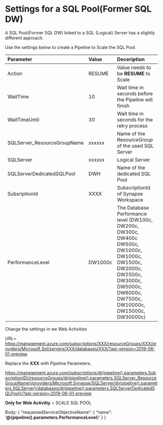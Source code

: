 # Settings for a SQL Pool(Former SQL DW)



A SQL Pool(Former SQL DW) linked to a SQL (Logical) Server has a slightly different approach.


Use the settings below to create a Pipeline to Scale the SQL Pool.

| Parameter | Value | Deceription | 
|:--- |:--- |:--- |
|Action|   RESUME | Value needs to be **RESUME** to Scale
|WaitTime| 10| Wait time in seconds before the Pipeline will finish
|WaitTimeUntil| 30| Wait time in seconds for the retry process
|SQLServer_ResourceGroupName|xxxxxx | Name of the ResourceGroup of the used SQL Server
|SQLServer|xxxxxx| Logical Server|
|SQLServerDedicatedSQLPool|DWH| Name of the dedicated SQL Pool|
|SubsriptionId|XXXX| SubscriptionId of Synapse Workspace|
|PerformanceLevel|DW1000c|  The Database Performance level (DW100c, DW200c, DW300c, DW400c DW500c, DW1000c, DW1000c, DW1500c, DW2000c, DW2500c, DW3000c, DW5000c, DW6000c, DW7500c, DW10000c, DW15000c, DW30000c)|


Change the settings in we Web Activities

URL= https://management.azure.com/subscriptions/XXX/resourceGroups/XXX/providers/Microsoft.Sql/servers/XXX/databases/XXX/?api-version=2019-06-01-preview

Replace the **XXX** with Pipeline Parameters.

https://management.azure.com/subscriptions/@{pipeline().parameters.SubscriptionID}/resourceGroups/@{pipeline().parameters.SQLServer_ResourceGroupName}/providers/Microsoft.Synapse/SQLServer/@{pipeline().parameters.SQLServer}/databases/@{pipeline().parameters.SQLServerDedicatedSQLPool}/?api-version=2019-06-01-preview

**Only for Web Activitiy** = SCALE SQL POOL

Body: { “requestedServiceObjectiveName“: { “name”: ‘**@{pipeline().parameters.PerformanceLevel**}’ } }